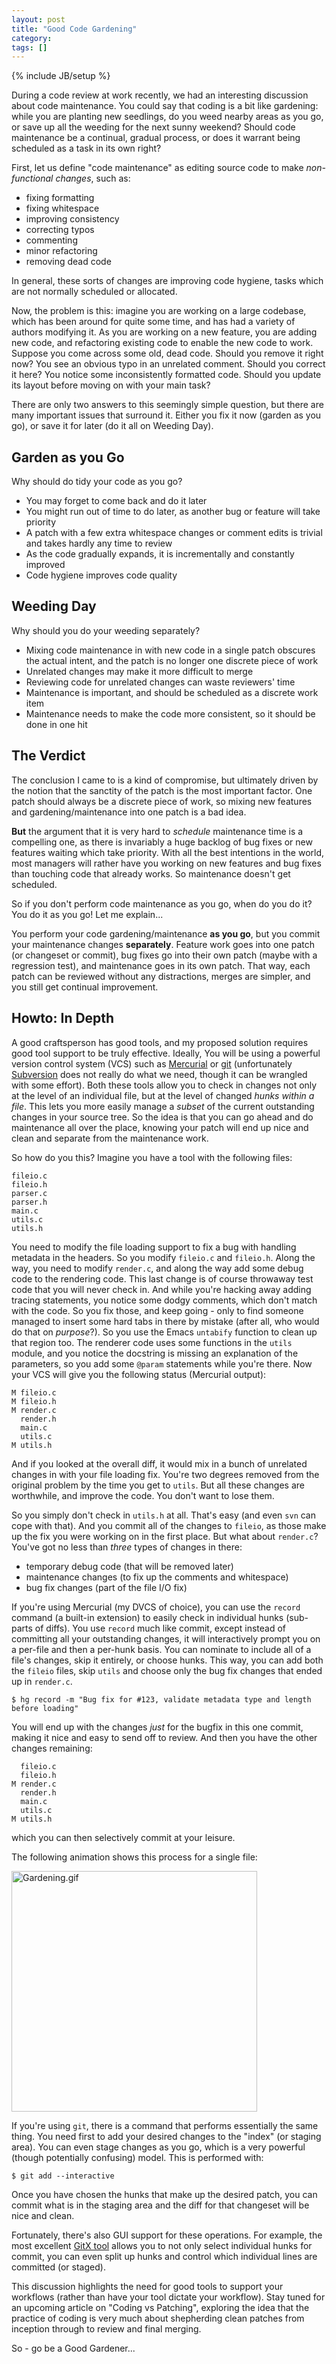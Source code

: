 ```yaml
---
layout: post
title: "Good Code Gardening"
category: 
tags: []
---
```

{% include JB/setup %}

During a code review at work recently, we had an interesting discussion about code maintenance.  You could say that coding is a bit like gardening: while you are planting new seedlings, do you weed nearby areas as you go, or save up all the weeding for the next sunny weekend?  Should code maintenance be a continual, gradual process, or does it warrant being scheduled as a task in its own right?

First, let us define "code maintenance" as editing source code to make *non-functional changes*, such as:

- fixing formatting
- fixing whitespace
- improving consistency
- correcting typos
- commenting
- minor refactoring
- removing dead code

In general, these sorts of changes are improving code hygiene, tasks which are not normally scheduled or allocated.

Now, the problem is this: imagine you are working on a large codebase, which has been around for quite some time, and has had a variety of authors modifying it.  As you are working on a new feature, you are adding new code, and refactoring existing code to enable the new code to work.  Suppose you come across some old, dead code. Should you remove it right now?  You see an obvious typo in an unrelated comment.  Should you correct it here?  You notice some inconsistently formatted code.  Should you update its layout before moving on with your main task?

There are only two answers to this seemingly simple question, but there are many important issues that surround it.  Either you fix it now (garden as you go), or save it for later (do it all on Weeding Day).

## Garden as you Go ##

Why should do tidy your code as you go?

 * You may forget to come back and do it later
 * You might run out of time to do later, as another bug or feature will take priority
 * A patch with a few extra whitespace changes or comment edits is trivial and takes hardly any time to review
 * As the code gradually expands, it is incrementally and constantly improved
 * Code hygiene improves code quality

## Weeding Day ##

Why should you do your weeding separately?

 * Mixing code maintenance in with new code in a single patch obscures the actual intent, and the patch is no longer one discrete piece of work
 * Unrelated changes may make it more difficult to merge
 * Reviewing code for unrelated changes can waste reviewers' time
 * Maintenance is important, and should be scheduled as a discrete work item
 * Maintenance needs to make the code more consistent, so it should be done in one hit

## The Verdict ##

The conclusion I came to is a kind of compromise, but ultimately driven by the notion that the sanctity of the patch is the most important factor.  One patch should always be a discrete piece of work, so mixing new features and gardening/maintenance into one patch is a bad idea.

**But** the argument that it is very hard to *schedule* maintenance time is a compelling one, as there is invariably a huge backlog of bug fixes or new features waiting which take priority.  With all the best intentions in the world, most managers will rather have you working on new features and bug fixes than touching code that already works.  So maintenance doesn't get scheduled.

So if you don't perform code maintenance as you go, when do you do it?  You do it as you go!  Let me explain...

You perform your code gardening/maintenance **as you go**, but you commit your maintenance changes **separately**.  Feature work goes into one patch (or changeset or commit), bug fixes go into their own patch (maybe with a regression test), and maintenance goes in its own patch.  That way, each patch can be reviewed without any distractions, merges are simpler, and you still get continual improvement.

## Howto: In Depth ##

A good craftsperson has good tools, and my proposed solution requires good tool support to be truly effective.  Ideally, You will be using a powerful version control system (VCS) such as [Mercurial](http://mercurial.selenic.com/) or [git](http://git.kernel.org/) (unfortunately [Subversion](http://subversion.tigris.org/) does not really do what we need, though it can be wrangled with some effort).  Both these tools allow you to check in changes not only at the level of an individual file, but at the level of changed *hunks within a file*.  This lets you more easily manage a *subset* of the current outstanding changes in your source tree.  So the idea is that you can go ahead and do maintenance all over the place, knowing your patch will end up nice and clean and separate from the maintenance work.

So how do you this?  Imagine you have a tool with the following files:

    fileio.c
    fileio.h
    parser.c
    parser.h
    main.c
    utils.c
    utils.h

You need to modify the file loading support to fix a bug with handling metadata in the headers.  So you modify `fileio.c` and `fileio.h`.  Along the way, you need to modify `render.c`, and along the way add some debug code to the rendering code.  This last change is of course throwaway test code that you will never check in.  And while you're hacking away adding tracing statements, you notice some dodgy comments, which don't match with the code.  So you fix those, and keep going - only to find someone managed to insert some hard tabs in there by mistake (after all, who would do that on *purpose*?).  So you use the Emacs `untabify` function to clean up that region too.  The renderer code uses some functions in the `utils` module, and you notice the docstring is missing an explanation of the parameters, so you add some `@param` statements while you're there.  Now your VCS will give you the following status (Mercurial output):

    M fileio.c
    M fileio.h
    M render.c
      render.h
      main.c
      utils.c
    M utils.h

And if you looked at the overall diff, it would mix in a bunch of unrelated changes in with your file loading fix.  You're two degrees removed from the original problem by the time you get to `utils`.  But all these changes are worthwhile, and improve the code.  You don't want to lose them.

So you simply don't check in `utils.h` at all.  That's easy (and even `svn` can cope with that).  And you commit all of the changes to `fileio`, as those make up the fix you were working on in the first place.  But what about `render.c`?  You've got no less than *three* types of changes in there:

 * temporary debug code (that will be removed later)
 * maintenance changes (to fix up the comments and whitespace)
 * bug fix changes (part of the file I/O fix)

If you're using Mercurial (my DVCS of choice), you can use the `record` command (a built-in extension)
to easily check in individual hunks (sub-parts of diffs).  You use `record` much like commit, except instead of committing all your outstanding changes, it will interactively prompt you on a per-file and then a per-hunk basis.  You can nominate to include all of a file's changes, skip it entirely, or choose hunks.  This way, you can add both the `fileio` files, skip `utils` and choose only the bug fix changes that ended up in `render.c`.

    $ hg record -m "Bug fix for #123, validate metadata type and length before loading"

You will end up with the changes *just* for the bugfix in this one commit, making it nice and easy to send off to review.  And then you have the other changes remaining:

      fileio.c
      fileio.h
    M render.c
      render.h
      main.c
      utils.c
    M utils.h

which you can then selectively commit at your leisure.

The following animation shows this process for a single file:

<img alt="Gardening.gif" src="http://antonym.org/Gardening.gif" width="393" height="385" class="mt-image-none" style="" />

If you're using `git`, there is a command that performs essentially the same thing.  You need first to add your desired changes to the "index" (or staging area).  You can even stage changes as you go, which is a very powerful (though potentially confusing) model.  This is performed with:

    $ git add --interactive

Once you have chosen the hunks that make up the desired patch, you can commit what is in the staging area and the diff for that changeset will be nice and clean.

Fortunately, there's also GUI support for these operations.  For example, the most excellent [GitX tool](http://gitx.frim.nl/) allows you to not only select individual hunks for commit, you can even split up hunks and control which individual lines are committed (or staged).

This discussion highlights the need for good tools to support your workflows (rather than have your tool dictate your workflow).  Stay tuned for an upcoming article on "Coding vs Patching", exploring the idea that the practice of coding is very much about shepherding clean patches from inception through to review and final merging.

So - go be a Good Gardener...
